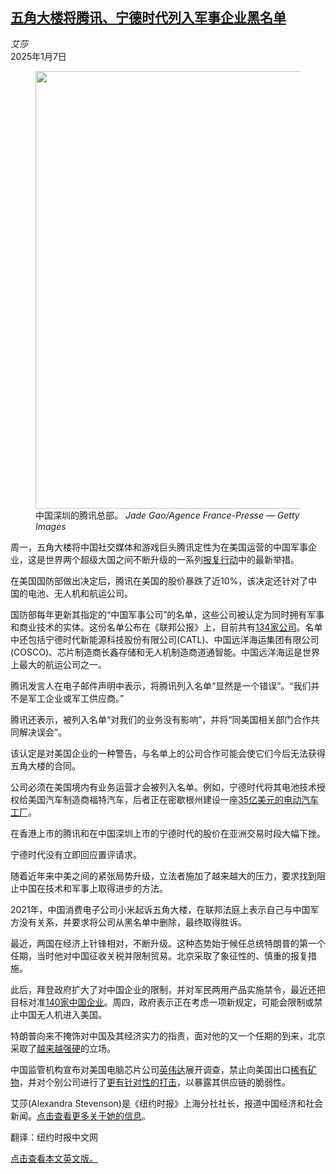 <!--1736235421000-->
[五角大楼将腾讯、宁德时代列入军事企业黑名单](https://cn.nytimes.com/business/20250107/us-chinese-military-companies-tencent-catl/)
------

<address>艾莎</address><time pudate="2025-01-07 02:58:44" datetime="2025-01-07 02:58:44">2025年1月7日</time><figure><img src="https://images.weserv.nl/?url=static01.nyt.com/images/2025/01/07/multimedia/07China-US-kvwh/07China-US-kvwh-master1050.jpg" width="1050" height="700"><figcaption>中国深圳的腾讯总部。 <cite>Jade Gao/Agence France-Presse — Getty Images</cite></figcaption></figure><section><p>周一，五角大楼将中国社交媒体和游戏巨头腾讯定性为在美国运营的中国军事企业，这是世界两个超级大国之间不断升级的一系列<a href="https://cn.nytimes.com/business/20250103/china-us-companies-entity-list/">报复行动</a>中的最新举措。</p><p>在美国国防部做出决定后，腾讯在美国的股价暴跌了近10%，该决定还针对了中国的电池、无人机和航运公司。</p><p>国防部每年更新其指定的“中国军事公司”的名单，这些公司被认定为同时拥有军事和商业技术的实体。这份名单公布在《联邦公报》上，目前共有<a rel="noopener noreferrer" target="_blank" href="https://public-inspection.federalregister.gov/2025-00070.pdf" title="Link: https://public-inspection.federalregister.gov/2025-00070.pdf">134家公司</a>。名单中还包括宁德时代新能源科技股份有限公司(CATL)、中国远洋海运集团有限公司(COSCO)、芯片制造商长鑫存储和无人机制造商道通智能。中国远洋海运是世界上最大的航运公司之一。</p><p>腾讯发言人在电子邮件声明中表示，将腾讯列入名单“显然是一个错误”。“我们并不是军工企业或军工供应商。”</p><p>腾讯还表示，被列入名单“对我们的业务没有影响”，并将“同美国相关部门合作共同解决误会”。</p><p>该认定是对美国企业的一种警告，与名单上的公司合作可能会使它们今后无法获得五角大楼的合同。</p><p>公司必须在美国境内有业务运营才会被列入名单。例如，宁德时代将其电池技术授权给美国汽车制造商福特汽车，后者正在密歇根州建设一座<a href="https://cn.nytimes.com/business/20230214/ford-catl-electric-vehicle-battery/" title="Link: https://cn.nytimes.com/business/20230214/ford-catl-electric-vehicle-battery/">35亿美元的电动汽车工厂</a>。</p><p>在香港上市的腾讯和在中国深圳上市的宁德时代的股价在亚洲交易时段大幅下挫。</p><p>宁德时代没有立即回应置评请求。</p><p>随着近年来中美之间的紧张局势升级，立法者施加了越来越大的压力，要求找到阻止中国在技术和军事上取得进步的方法。</p><p>2021年，中国消费电子公司小米起诉五角大楼，在联邦法庭上表示自己与中国军方没有关系，并要求将公司从黑名单中删除，最终取得胜诉。</p><p>最近，两国在经济上针锋相对，不断升级。这种态势始于候任总统特朗普的第一个任期，当时他对中国征收关税并限制贸易。北京采取了象征性的、慎重的报复措施。</p><p>此后，拜登政府扩大了对中国企业的限制，并对军民两用产品实施禁令，最近还把目标对准<a href="https://cn.nytimes.com/business/20241203/biden-china-chips-exports/">140家中国企业</a>。周四，政府表示正在考虑一项新规定，可能会限制或禁止中国无人机进入美国。</p><p>特朗普向来不掩饰对中国及其经济实力的指责，面对他的又一个任期的到来，北京采取了<a href="https://cn.nytimes.com/business/20241128/china-retaliation-skydio/">越来越强硬</a>的立场。</p><p>中国监管机构宣布对美国电脑芯片公司<a href="https://cn.nytimes.com/business/20241210/china-nvidia-investigation-antitrust-ai/">英伟达</a>展开调查，禁止向美国出口<a href="https://cn.nytimes.com/china/20241204/china-minerals-semiconductors/">稀有矿物</a>，并对个别公司进行了<a href="https://cn.nytimes.com/business/20241128/china-retaliation-skydio/">更有针对性的打击</a>，以暴露其供应链的脆弱性。</p></section><footer><p>艾莎(Alexandra Stevenson)是《纽约时报》上海分社社长，报道中国经济和社会新闻。<a rel="nofollow" target="_blank" href="https://www.nytimes.com/by/alexandra-stevenson">点击查看更多关于她的信息</a>。</p><p>翻译：纽约时报中文网</p><p><a rel="nofollow" target="_blank" href="https://www.nytimes.com/2025/01/06/business/us-chinese-military-companies-tencent-catl.html">点击查看本文英文版。</a></p></footer>
